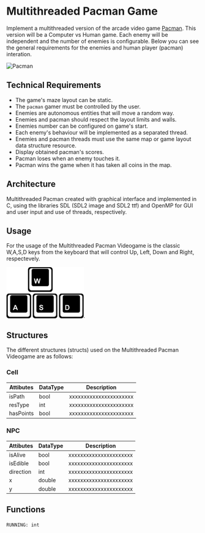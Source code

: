 Multithreaded Pacman Game
=========================

Implement a multithreaded version of the arcade video game [Pacman](https://en.wikipedia.org/wiki/Pac-Man). This version will be a
Computer vs Human game. Each enemy will be independent and the number of enemies is configurable. Below you can see the general
requirements for the enemies and human player (pacman) interation.

![Pacman](pacman.png)

Technical Requirements
----------------------
- The game's maze layout can be static.
- The `pacman` gamer must be controlled by the user.
- Enemies are autonomous entities that will move a random way.
- Enemies and pacman should respect the layout limits and walls.
- Enemies number can be configured on game's start.
- Each enemy's behaviour will be implemented as a separated thread.
- Enemies and pacman threads must use the same map or game layout data structure resource.
- Display obtained pacman's scores.
- Pacman loses when an enemy touches it.
- Pacman wins the game when it has taken all coins in the map.


Architecture
-------------

Multithreaded Pacman created with graphical interface and implemented in C, using the libraries SDL (SDL2 image and SDL2 ttf) and OpenMP for GUI and user input and use of threads, respectively. 

Usage
-------------
For the usage of the Multithreaded Pacman Videogame is the classic W,A,S,D keys from the keyboard that will control Up, Left, Down and Right, respectevely.

<img src="controls.jpg" width="40%">.


Structures
-------------

The different structures (structs) used on the Multithreaded Pacman Videogame are as follows:

### Cell
| Attibutes                  |   DataType   | Description                                                                      |
|----------------------------|--------------|----------------------------------------------------------------------------------|
|     isPath                 |     bool     | xxxxxxxxxxxxxxxxxxxxxx                                                           |
|     resType                |     int      | xxxxxxxxxxxxxxxxxxxxxx                                                           |
|     hasPoints              |     bool     |xxxxxxxxxxxxxxxxxxxxxx                                                            |


### NPC
| Attibutes                  |   DataType   | Description                                                                      |
|----------------------------|--------------|----------------------------------------------------------------------------------|
|     isAlive                |     bool     | xxxxxxxxxxxxxxxxxxxxxx                                                           |
|     isEdible               |     bool     | xxxxxxxxxxxxxxxxxxxxxx                                                           |
|     direction              |     int      |xxxxxxxxxxxxxxxxxxxxxx                                                            |
|         x                  |     double   |xxxxxxxxxxxxxxxxxxxxxx                                                            |
|         y                  |     double   |xxxxxxxxxxxxxxxxxxxxxx                                                            |

Functions
-------------
`RUNNING: int`

